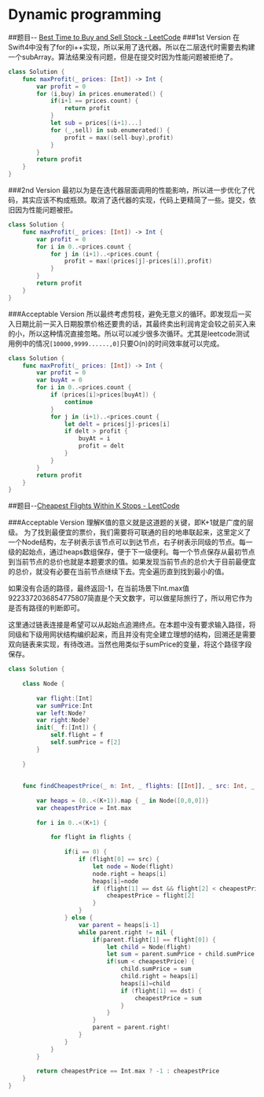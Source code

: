 # Dynamic programming
##题目-- [Best Time to Buy and Sell Stock - LeetCode](https://leetcode.com/problems/best-time-to-buy-and-sell-stock/description/)
###1st Version
在Swift4中没有了for的i++实现，所以采用了迭代器。所以在二层迭代时需要去构建一个subArray。算法结果没有问题，但是在提交时因为性能问题被拒绝了。

```swift
class Solution {
	func maxProfit(_ prices: [Int]) -> Int {
		var profit = 0
		for (i,buy) in prices.enumerated() {
			if(i+1 == prices.count) {
				return profit
			}			
			let sub = prices[(i+1)...]
			for (_,sell) in sub.enumerated() {
				profit = max((sell-buy),profit)
			}
		}
		return profit
	}
}
```

###2nd Version
最初以为是在迭代器层面调用的性能影响，所以进一步优化了代码，其实应该不构成瓶颈。取消了迭代器的实现，代码上更精简了一些。提交，依旧因为性能问题被拒。

```swift
class Solution {
	func maxProfit(_ prices: [Int]) -> Int {
		var profit = 0
		for i in 0..<prices.count {
			for j in (i+1)..<prices.count {
				profit = max((prices[j]-prices[i]),profit)
			}			
		}
		return profit
	}
}
```


###Acceptable Version
所以最终考虑剪枝，避免无意义的循环。即发现后一买入日期比前一买入日期股票价格还要贵的话，其最终卖出利润肯定会较之前买入来的小，所以这种情况直接忽略。所以可以减少很多次循环。尤其是leetcode测试用例中的情况`[10000,9999......,0]`只要O(n)的时间效率就可以完成。

```swift
class Solution {
	func maxProfit(_ prices: [Int]) -> Int {
		var profit = 0
		var buyAt = 0
		for i in 0..<prices.count {
			if (prices[i]>prices[buyAt]) {
				continue
			}
			for j in (i+1)..<prices.count {
				let delt = prices[j]-prices[i]
				if delt > profit {
					buyAt = i
					profit = delt
				}
			}
		}
		return profit
	}
}
```

##题目--[Cheapest Flights Within K Stops - LeetCode](https://leetcode.com/problems/cheapest-flights-within-k-stops/description/)

###Acceptable Version
理解K值的意义就是这道题的关键，即K+1就是广度的层级。
为了找到最便宜的票价，我们需要将可联通的目的地串联起来，这里定义了一个Node结构，左子树表示该节点可以到达节点，右子树表示同级的节点。每一级的起始点，通过heaps数组保存，便于下一级便利。每一个节点保存从最初节点到当前节点的总价也就是本题要求的值。如果发现当前节点的总价大于目前最便宜的总价，就没有必要在当前节点继续下去。完全遍历直到找到最小的值。

如果没有合适的路径，最终返回-1，在当前场景下Int.max值9223372036854775807简直是个天文数字，可以做星际旅行了，所以用它作为是否有路径的判断即可。

这里通过链表连接是希望可以从起始点追溯终点。在本题中没有要求输入路径，将同级和下级用网状结构编织起来，而且并没有完全建立理想的结构，回溯还是需要双向链表来实现，有待改进。当然也用类似于sumPrice的变量，将这个路径字段保存。


```swift
class Solution {
	
	class Node {
		
		var flight:[Int]
		var sumPrice:Int
		var left:Node?
		var right:Node?
		init(_ f:[Int]) {
			self.flight = f
			self.sumPrice = f[2]
		}
		
	}
	
	
	func findCheapestPrice(_ n: Int, _ flights: [[Int]], _ src: Int, _ dst: Int, _ K: Int) -> Int {
		
		var heaps = (0..<(K+1)).map { _ in Node([0,0,0])}
		var cheapestPrice = Int.max
		
		for i in 0..<(K+1) {
			
			for flight in flights {
				
				if(i == 0) {
					if (flight[0] == src) {
						let node = Node(flight)
						node.right = heaps[i]
						heaps[i]=node
						if (flight[1] == dst && flight[2] < cheapestPrice) {
							cheapestPrice = flight[2]
						}
					}
				} else {
					var parent = heaps[i-1]
					while parent.right != nil {
						if(parent.flight[1] == flight[0]) {
							let child = Node(flight)
							let sum = parent.sumPrice + child.sumPrice 
							if(sum < cheapestPrice) {
								child.sumPrice = sum
								child.right = heaps[i]
								heaps[i]=child
								if (flight[1] == dst) {
									cheapestPrice = sum
								}
							}
						}
						parent = parent.right!						
					}
				}
			}			
		}
		
    	return cheapestPrice == Int.max ? -1 : cheapestPrice
	}
}

```

